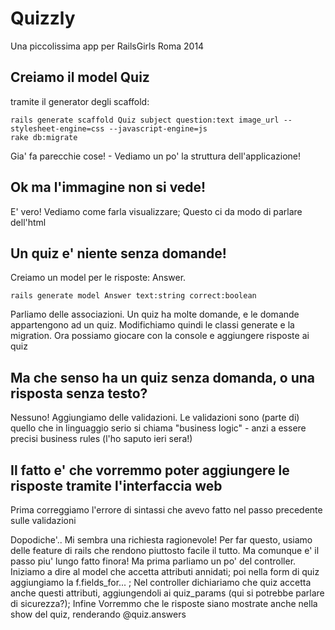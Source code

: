 # Quizzly

Una piccolissima app per RailsGirls Roma 2014

## Creiamo il model Quiz

tramite il generator degli scaffold:

```
rails generate scaffold Quiz subject question:text image_url --stylesheet-engine=css --javascript-engine=js
rake db:migrate
```

Gia' fa parecchie cose! - Vediamo un po' la struttura dell'applicazione!

## Ok ma l'immagine non si vede!

E' vero! Vediamo come farla visualizzare; Questo ci da modo di parlare
dell'html

## Un quiz e' niente senza domande!

Creiamo un model per le risposte: Answer.

```
rails generate model Answer text:string correct:boolean
```

Parliamo delle associazioni. Un quiz ha molte domande, e le domande appartengono
ad un quiz. Modifichiamo quindi le classi generate e la migration.
Ora possiamo giocare con la console e aggiungere risposte ai quiz

## Ma che senso ha un quiz senza domanda, o una risposta senza testo?

Nessuno! Aggiungiamo delle validazioni. Le validazioni sono (parte di) quello
che in linguaggio serio si chiama "business logic" - anzi a essere precisi
business rules (l'ho saputo ieri sera!)

## Il fatto e' che vorremmo poter aggiungere le risposte tramite l'interfaccia web

Prima correggiamo l'errore di sintassi che avevo fatto nel passo precedente sulle
validazioni

Dopodiche'.. Mi sembra una richiesta ragionevole!
Per far questo, usiamo delle feature di rails che rendono piuttosto facile il tutto.
Ma comunque e' il passo piu' lungo fatto finora! Ma prima parliamo un po' del controller.
Iniziamo a dire al model che accetta attributi annidati; poi nella form di quiz
aggiungiamo la f.fields_for... ; Nel controller dichiariamo che quiz accetta anche questi
attributi, aggiungendoli ai quiz_params (qui si potrebbe parlare di sicurezza?);
Infine Vorremmo che le risposte siano mostrate anche nella show del quiz, renderando @quiz.answers








